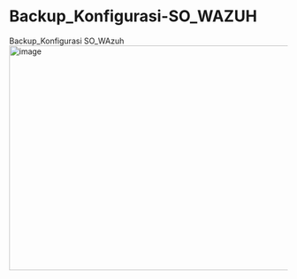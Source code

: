# Backup_Konfigurasi-SO_WAZUH
Backup_Konfigurasi SO_WAzuh
<img width="538" height="406" alt="image" src="https://github.com/user-attachments/assets/34e6ef83-2893-427b-bec0-09422968a1a8" />

